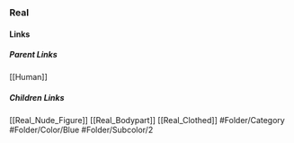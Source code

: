 ### Real
#### Links
##### Parent Links
[[Human]]
##### Children Links
[[Real_Nude_Figure]]
[[Real_Bodypart]]
[[Real_Clothed]]
#Folder/Category
#Folder/Color/Blue
#Folder/Subcolor/2
